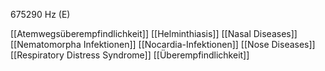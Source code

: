 675290 Hz (E)

[[Atemwegsüberempfindlichkeit]]
[[Helminthiasis]]
[[Nasal Diseases]]
[[Nematomorpha Infektionen]]
[[Nocardia-Infektionen]]
[[Nose Diseases]]
[[Respiratory Distress Syndrome]]
[[Überempfindlichkeit]]